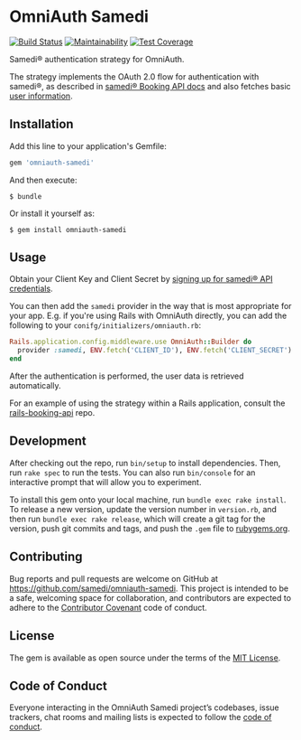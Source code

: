 # OmniAuth Samedi

[![Build Status](https://travis-ci.com/samedi/omniauth-samedi.svg?branch=master)](https://travis-ci.com/samedi/omniauth-samedi)
[![Maintainability](https://api.codeclimate.com/v1/badges/3c597b941cd1fdbce47e/maintainability)](https://codeclimate.com/github/samedi/omniauth-samedi/maintainability)
[![Test Coverage](https://api.codeclimate.com/v1/badges/3c597b941cd1fdbce47e/test_coverage)](https://codeclimate.com/github/samedi/omniauth-samedi/test_coverage)

Samedi&reg; authentication strategy for OmniAuth.

The strategy implements the OAuth 2.0 flow for authentication with samedi&reg;, as described in [samedi&reg; Booking API docs](https://wiki.samedi.de/display/doc/Booking+API#BookingAPI-AuthenticationandAuthorization) and also fetches basic [user information](https://wiki.samedi.de/display/doc/Booking+API#BookingAPI-UserInformation).

## Installation

Add this line to your application's Gemfile:

```ruby
gem 'omniauth-samedi'
```

And then execute:

    $ bundle

Or install it yourself as:

    $ gem install omniauth-samedi

## Usage

Obtain your Client Key and Client Secret by [signing up for samedi&reg; API credentials](https://patient.samedi.de/api/signup).

You can then add the `samedi` provider in the way that is most appropriate for your app. E.g. if you're using Rails with OmniAuth directly, you can add the following to your `conifg/initializers/omniauth.rb`:

```ruby
Rails.application.config.middleware.use OmniAuth::Builder do
  provider :samedi, ENV.fetch('CLIENT_ID'), ENV.fetch('CLIENT_SECRET')
end
```

After the authentication is performed, the user data is retrieved automatically.

For an example of using the strategy within a Rails application, consult the [rails-booking-api](https://github.com/samedi/rails-booking-api) repo.

## Development

After checking out the repo, run `bin/setup` to install dependencies. Then, run `rake spec` to run the tests. You can also run `bin/console` for an interactive prompt that will allow you to experiment.

To install this gem onto your local machine, run `bundle exec rake install`. To release a new version, update the version number in `version.rb`, and then run `bundle exec rake release`, which will create a git tag for the version, push git commits and tags, and push the `.gem` file to [rubygems.org](https://rubygems.org).

## Contributing

Bug reports and pull requests are welcome on GitHub at https://github.com/samedi/omniauth-samedi. This project is intended to be a safe, welcoming space for collaboration, and contributors are expected to adhere to the [Contributor Covenant](http://contributor-covenant.org) code of conduct.

## License

The gem is available as open source under the terms of the [MIT License](https://opensource.org/licenses/MIT).

## Code of Conduct

Everyone interacting in the OmniAuth Samedi project’s codebases, issue trackers, chat rooms and mailing lists is expected to follow the [code of conduct](https://github.com/[USERNAME]/omniauth-samedi/blob/master/CODE_OF_CONDUCT.md).
